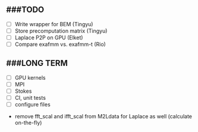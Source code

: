 ###TODO
-------------

- [ ] Write wrapper for BEM (Tingyu)
- [ ] Store precomputation matrix (Tingyu)
- [ ] Laplace P2P on GPU (Elket)
- [ ] Compare exafmm vs. exafmm-t (Rio)

###LONG TERM
-------------
- [ ] GPU kernels
- [ ] MPI
- [ ] Stokes
- [ ] CI, unit tests
- [ ] configure files

- remove fft_scal and ifft_scal from M2Ldata for Laplace as well (calculate on-the-fly)
